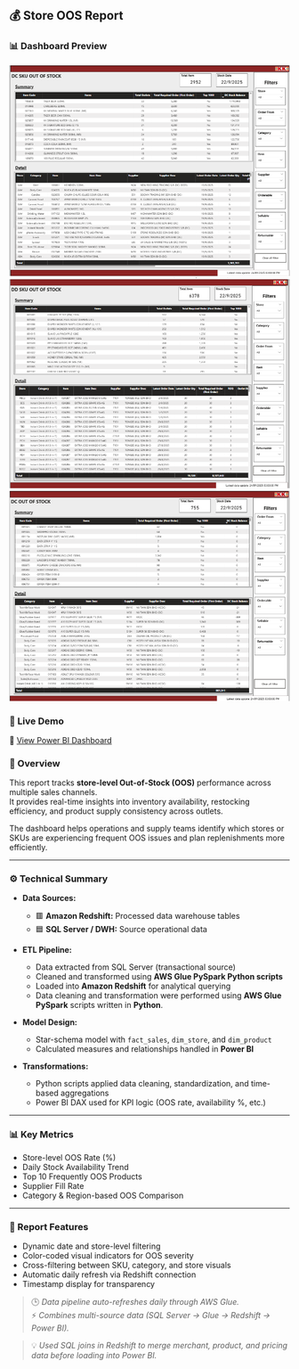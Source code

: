 ## 💰 Store OOS Report

### 📊 Dashboard Preview
![Dashboard Page 1](images/store-oos-p1.png)
![Dashboard Page 2](images/store-oos-p2.png)
![Dashboard Page 3](images/store-oos-p3.png)

### 🚀 Live Demo
🔗 [View Power BI Dashboard](https://app.powerbi.com/view?r=example)

### 🧠 Overview
This report tracks **store-level Out-of-Stock (OOS)** performance across multiple sales channels.  
It provides real-time insights into inventory availability, restocking efficiency, and product supply consistency across outlets.

The dashboard helps operations and supply teams identify which stores or SKUs are experiencing frequent OOS issues and plan replenishments more efficiently.

---

### ⚙️ Technical Summary
- **Data Sources:**  
  - 🟥 **Amazon Redshift:** Processed data warehouse tables  
  - 🟦 **SQL Server / DWH:** Source operational data  

- **ETL Pipeline:**  
  - Data extracted from SQL Server (transactional source)  
  - Cleaned and transformed using **AWS Glue PySpark Python scripts**  
  - Loaded into **Amazon Redshift** for analytical querying
  - Data cleaning and transformation were performed using **AWS Glue PySpark** scripts written in **Python**.

- **Model Design:**  
  - Star-schema model with `fact_sales`, `dim_store`, and `dim_product`  
  - Calculated measures and relationships handled in **Power BI**  

- **Transformations:**  
  - Python scripts applied data cleaning, standardization, and time-based aggregations  
  - Power BI DAX used for KPI logic (OOS rate, availability %, etc.)

---

### 📊 Key Metrics
- Store-level OOS Rate (%)  
- Daily Stock Availability Trend  
- Top 10 Frequently OOS Products  
- Supplier Fill Rate  
- Category & Region-based OOS Comparison  

---

### 🧩 Report Features
- Dynamic date and store-level filtering  
- Color-coded visual indicators for OOS severity  
- Cross-filtering between SKU, category, and store visuals  
- Automatic daily refresh via Redshift connection  
- Timestamp display for transparency  

> 🕒 *Data pipeline auto-refreshes daily through AWS Glue.*  
> ⚡ *Combines multi-source data (SQL Server → Glue → Redshift → Power BI).*

> 💡 *Used SQL joins in Redshift to merge merchant, product, and pricing data before loading into Power BI.*
